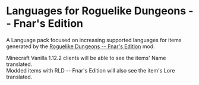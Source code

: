# Languages for Roguelike Dungeons -- Fnar's Edition

A Language pack focused on increasing supported languages for items generated by the [Roguelike Dungeons -- Fnar's Edition](https://github.com/fnar/minecraft-roguelike) mod.  

Minecraft Vanilla 1.12.2 clients will be able to see the items' Name translated.  
Modded items with RLD -- Fnar's Edition will also see the item's Lore translated.
